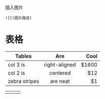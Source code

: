 
插入图片

`![](图片路径)`

# 表格

| Tables        | Are           | Cool  |
| ------------- |:-------------:| -----:|
| col 3 is      | right-aligned | $1600 |
| col 2 is      | centered      |   $12 |
| zebra stripes | are neat      |    $1 |


|  |  |  |
|:-------------:|:-------------:|:-------------:|
|  |  |  |  
